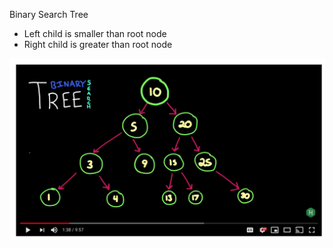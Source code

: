 Binary Search Tree
- Left child is smaller than root node
- Right child is greater than root node 

![example.png](example.png)
